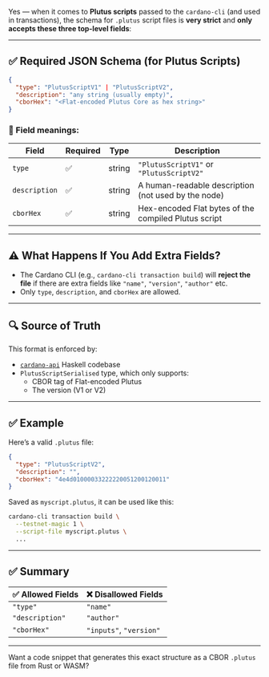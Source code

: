 Yes — when it comes to **Plutus scripts** passed to the `cardano-cli` (and used in transactions), the schema for `.plutus` script files is **very strict** and **only accepts these three top-level fields**:

---

## ✅ Required JSON Schema (for Plutus Scripts)

```json
{
  "type": "PlutusScriptV1" | "PlutusScriptV2",
  "description": "any string (usually empty)",
  "cborHex": "<Flat-encoded Plutus Core as hex string>"
}
```

### 🔐 Field meanings:

| Field         | Required | Type   | Description |
|---------------|----------|--------|-------------|
| `type`        | ✅       | string | `"PlutusScriptV1"` or `"PlutusScriptV2"` |
| `description` | ✅       | string | A human-readable description (not used by the node) |
| `cborHex`     | ✅       | string | Hex-encoded Flat bytes of the compiled Plutus script |

---

## ⚠️ What Happens If You Add Extra Fields?

- The Cardano CLI (e.g., `cardano-cli transaction build`) will **reject the file** if there are extra fields like `"name"`, `"version"`, `"author"` etc.
- Only `type`, `description`, and `cborHex` are allowed.

---

## 🔍 Source of Truth

This format is enforced by:
- [`cardano-api`](https://github.com/input-output-hk/cardano-node/blob/master/cardano-api/src/Cardano/Api/Script.hs) Haskell codebase
- `PlutusScriptSerialised` type, which only supports:
  - CBOR tag of Flat-encoded Plutus
  - The version (V1 or V2)

---

## ✅ Example

Here’s a valid `.plutus` file:

```json
{
  "type": "PlutusScriptV2",
  "description": "",
  "cborHex": "4e4d01000033222220051200120011"
}
```

Saved as `myscript.plutus`, it can be used like this:

```bash
cardano-cli transaction build \
  --testnet-magic 1 \
  --script-file myscript.plutus \
  ...
```

---

## ✅ Summary

| ✅ Allowed Fields | ❌ Disallowed Fields |
|------------------|---------------------|
| `"type"`         | `"name"`            |
| `"description"`  | `"author"`          |
| `"cborHex"`      | `"inputs"`, `"version"` |

---

Want a code snippet that generates this exact structure as a CBOR `.plutus` file from Rust or WASM?
